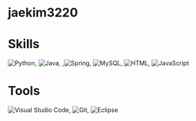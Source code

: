 # jaekim3220

# Skills

![Python](https://img.shields.io/badge/Python-14354C?style=for-the-badge&logo=python&logoColor=white), ![Java](https://img.shields.io/badge/Java-ED8B00?style=for-the-badge&logo=openjdk&logoColor=white), ,![Spring](https://img.shields.io/badge/Spring-6DB33F?style=for-the-badge&logo=spring&logoColor=white), ![MySQL](https://img.shields.io/badge/MySQL-00000F?style=for-the-badge&logo=mysql&logoColor=white), ![HTML](https://img.shields.io/badge/HTML5-239120?style=for-the-badge&logo=html5&logoColor=white), ![JavaScript](https://img.shields.io/badge/JavaScript-F7DF1E?style=for-the-badge&logo=JavaScript&logoColor=white)


# Tools

![Visual Studio Code](https://img.shields.io/badge/Visual_Studio_Code-0078D4?style=for-the-badge&logo=visual%20studio%20code&logoColor=white), ![Git](https://img.shields.io/badge/GIT-E44C30?style=for-the-badge&logo=git&logoColor=white), ![Eclipse](https://img.shields.io/badge/Eclipse-2C2255?style=for-the-badge&logo=eclipse&logoColor=white
)

